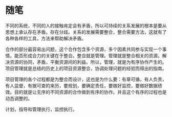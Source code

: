 # 随笔

不同的系统，不同的人的接触肯定会有矛盾，所以可持续的关系发展的根本是要从思想上承认存在矛盾，存在分歧。关系的发展需要整合，整合需要方法，这就有了各种各样的工具，方法来帮助解决矛盾。

合作的部分最容易出问题，这个合作包含多个资源，多个因素共同参与实现一个事情。能否形成合力的关键在于整合。整合就是管理。管理就是整合相关的资源。解决资源的协同，矛盾，平衡资源间的利益。所以，管理，就是为有序协作产生的。项目管理就是总结的历史上的项目资源整合，协调处理问题的经验而得出的指南。

项目管理的各个过程都是为整合而设计，这也是为什么要：有章可循，有人负责，有人监督，有据可查的来历，要规划，要确定责任，要做好监控，要做好数据绩效。目的就是让无序的不同资源的合作做到有序的协作。并且这个有序的过程也是动态调整的。

计划，指导和管理执行，监控执行。